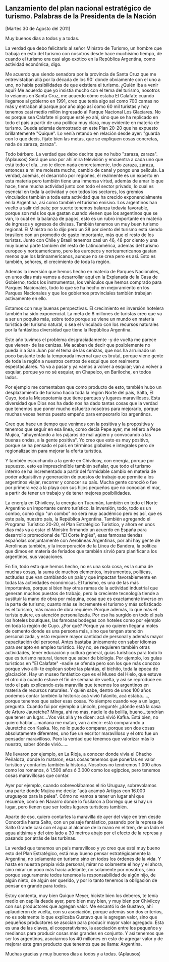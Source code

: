 Lanzamiento del plan nacional estratégico de turismo. Palabras de la Presidenta de la Nación
--------------------------------------------------------------------------------------------

[Martes 30 de Agosto del 2011]

Muy buenos días a todos y a todas.

La verdad que debo felicitarlo al señor Ministro de Turismo, un hombre
que trabaja en esto del turismo con nosotros desde hace muchísimo
tiempo, de cuando el turismo era casi algo exótico en la República
Argentina, como actividad económica, digo.

Me acuerdo que siendo senadora por la provincia de Santa Cruz que me
entrevistaban allá por la década de los 90´ donde obviamente con el uno
a uno, no había posibilidades de que existiera el turismo. ¿Quién iba a
venir aquí? Me acuerdo que yo insistía mucho con el tema del turismo,
nosotros lo veíamos en Santa Cruz, me acuerdo cómo estaba El Calafate
cuando llegamos al gobierno en 1991, creo que tenía algo así como 700
camas no más y entraban al parque por año algo así como 60 mil turistas
y hoy tenemos casi medio millón ingresado al Parque Nacional Los
Glaciares. No es porque sea Calafate ni porque esté yo ahí, sino que se
ha replicado en todo el país a partir de una política muy clara, muy
evidente en materia de turismo. Queda además demostrado en este Plan
20-20 que ha expuesto brillantemente "Quique". Lo venía retando en
relación desde ayer: "guarda con lo que decís, fijate bien las metas,
que se expliquen cosas concretas, nada de zaraza, zaraza".

Todo bárbaro. La verdad que debo decirte que no hubo "zaraza, zaraza".
(Aplausos) Será que uno por ahí mira televisión y encuentra a cada uno
que está todo el día....no te dicen nada concretamente, todo zaraza,
zaraza, entonces a mí me molesta mucho, cambio de canal y pongo una
película. La verdad, además, el desarrollo por regiones, él realmente es
un experto en esta materia pero también tiene una inmensa virtud, además
de amar lo que hace, tiene mucha actividad junto con todo el sector
privado, lo cual es esencial en toda la actividad y con todos los
sectores, los gremios vinculados también a toda esta actividad que ha
crecido exponencialmente en la Argentina, así como también el turismo
emisivo. Los argentinos han vuelto a salir del país; por suerte tenemos
balanza todavía favorable, porque son más los que gastan cuando vienen
que los argentinos que se van, lo cual en la balanza de pagos, esto es
un rubro importante en materia de ingresos y egresos de divisas. También
tenemos un muy buen turismo regional. El Ministro no lo dijo pero un 38
por ciento del turismo está siendo brasilero con un promedio de gasto
importante, más que el resto de los turistas. Junto con Chile y Brasil
tenemos casi un 46, 48 por ciento y una muy buena parte también del
resto de Latinoamérica, además del turismo europeo y norteamericano,
pero los europeos y norteamericanos gastan menos que los
latinoamericanos, aunque no se crea pero es así. Esto es también,
señores, el crecimiento de toda la región.

Además la inversión que hemos hecho en materia de Parques Nacionales, en
unos días más vamos a desarrollar aquí en la Explanada de la Casa de
Gobierno, todos los instrumentos, los vehículos que hemos comprado para
Parques Nacionales, todo lo que se ha hecho en mejoramiento en los
Parques Nacionales y que los gobiernos provinciales también trabajan
activamente en ello.

Estamos con muy buenas perspectivas. El crecimiento en inversión
hotelera también ha sido exponencial. La meta de 8 millones de turistas
creo que va a ser un poquito más, sobre todo porque se viene un mundo en
materia turística del turismo natural, o sea el vinculado con los
recursos naturales por la fantástica diversidad que tiene la República
Argentina.

Este año tuvimos el problema desgraciadamente -y de vuelta me parece que
vienen- de las cenizas. Me acaban de decir que posiblemente no pueda ir
a San Juan por el tema de las cenizas, que nos ha arruinado un poco
bastante toda la temporada invernal que es brutal, porque viene gente de
toda la región a nuestros centros de esquí que son realmente
espectaculares. Ya va a pasar y ya vamos a volver a esquiar; van a
volver a esquiar, porque yo no sé esquiar, en Chapelco, en Bariloche, en
todos lados.

Por ejemplo me comentaban que como producto de esto, también hubo un
desplazamiento de turismo hacia toda la región Norte del país, Salta, El
Cuyo, toda la Mesopotamia que tiene parques y lugares maravillosos. Esta
diversidad que Dios nos ha dado nos ha dado tantas cosas que la verdad
que tenemos que poner mucho esfuerzo nosotros para mejorarlo, porque
muchas veces hemos puesto empeño para empeorarlo los argentinos.

Creo que hace un tiempo que venimos con la positiva y la propositiva y
tenemos que seguir en esa línea, como decía Pepe ayer, me refiero a Pepe
Mujica, "ahuyentando a los pájaros de mal agüero y convocando a las
buenas ondas, a la gente positiva". Yo creo que esto es muy positivo,
porque se ha pensado el país en términos globales e integrales pero de
regionalización para mejorar la oferta turística.

Y también escuchando a la gente en Chivilcoy, con energía, porque por
supuesto, esto es imprescindible también señalar, que todo el turismo
interno se ha incrementado a partir del formidable cambio en materia de
poder adquisitivo y generación de puestos de trabajo que permite a los
argentinos viajar, recorrer y conocer su país. Mucha gente conoció o fue
por primera vez a la playa con sus hijos pequeños que no conocían el
mar, a partir de tener un trabajo y de tener mejores posibilidades.

La energía en Chivilcoy, la energía en Tucumán, también en todo el Norte
Argentino un importante centro turístico, la inversión, todo, todo es un
combo, como digo "un combo" no será muy académico pero es así, que es
este país, nuestro país, la República Argentina. También agregando el
Programa Turístico 20-20, el Plan Estratégico Turístico, y ahora en unos
días más va a estar el Ministro firmando un acuerdo en España para
desarrollo promocional de "El Corte Inglés", esas famosas tiendas
españolas conjuntamente con Aerolíneas Argentinas, por ahí hay gente de
Aerolíneas también, y la incorporación de la Línea de Bandera, la
política que dimos en materia de feriados que también sirvió para
planificar a los argentinos, sus vacaciones.

En fin, todo esto que hemos hecho, no es una sola cosa, es la suma de
muchas cosas, la suma de muchos elementos, instrumentos, políticas,
actitudes que van cambiando un país y que impactan favorablemente en
todas las actividades económicas. El turismo, es una de las más
importantes, porque si bien hay otras ramas de la actividad industrial
que generan muchos puestos de trabajo, pero la creciente tecnología
tiende a sustituir la mano de obra por máquina, cosa que es exactamente
inverso en la parte de turismo; cuanto más se incremente el turismo y
más sofisticado es el turismo, más mano de obra requiere. Porque además,
lo que más el turista quiere, es atención personalizada. Por eso ha
surgido en todo el país los hoteles boutiques, las famosas bodegas con
hoteles como por ejemplo en toda la región de Cuyo. ¿Por qué? Porque ya
no quieren llegar a moles de cemento donde es una persona más, sino que
tengan atención personalizada, y esto requiere mayor cantidad de
personal y además mayor capacitación del personal. Antes bastaba
únicamente con saber idiomas para ser apto en empleo turístico. Hoy no,
se requieren también otras actividades, tener educación y cultura
general, guías turísticos para todo lo que es turismo natural, tienen
que saber de biología. Por ejemplo, los guías turísticos en "El
Calafate" -nadie se ofenda pero son los que más conozco porque vivo
allí- te explican sobre las plantas, el bichito, toda la época de
glaciación. Hay un museo fantástico que es el Museo del Hielo, que
estuve el otro día cuando estuve el fin de semana de vuelta, y así se
reproduce en todo el país explicando esta maravilla que tenemos los
argentinos en materia de recursos naturales. Y quién sabe, dentro de
unos 100 años podemos contar también la historia: acá vivió fulanito,
acá estaba....., porque tenemos que saber esas cosas. Yo siempre cuando
voy a un lugar, pregunto. Cuando fui por ejemplo a Lincoln, pregunté:
¿dónde está la casa de Arturo Jauretche? Minga, ahí no más, nadie le da
bolilla, bueno...tendrían que tener un lugar....Vos vás allá y te dicen:
acá vivió Kafka. Está bien, no quiero hablar....mañana me matan, van a
decir: está comparando a Jauretche con Kaska. No, no lo puedo comparar,
porque son dos cosas absolutamente diferentes, uno fue un escritor
maravilloso y el otro fue un pensador maravilloso. Pero la verdad que
tenemos que valorizar más lo nuestro, saber dónde vivió......

Me llevaron por ejemplo, en La Rioja, a conocer donde vivía el Chacho
Peñaloza, donde lo mataron, esas cosas tenemos que ponerlas en valor
turístico y contarles también la historia. Nosotros no tendremos 1.000
años como los romanos, ó 1.500 años ó 3.000 como los egipcios, pero
tenemos cosas maravillosas que contar.

Ayer por ejemplo, cuando sobrevolábamos el río Uruguay, sobrevolamos una
parte donde Mujica me decía: "acá acampó Artigas con 16.000 uruguayos
para la pelea". Cómo no vamos a tener un lugar ahí que recuerde, como en
Navarro donde lo fusilaron a Dorrego que sí hay un lugar, pero tienen
que ser todos lugares turísticos también.

Aparte de eso, quiero contarles la maravilla de ayer del viaje en tren
desde Concordia hasta Salto, con un paisaje fantástico, pasando por la
represa de Salto Grande casi con el agua al alcance de la mano en el
tren, de un lado el agua altísima y del otro lado a 30 metros abajo por
el efecto de la represa y pasando por atrás de las turbinas.

La verdad que tenemos un país maravilloso y yo creo que está muy bueno
esto del Plan Estratégico, está muy bueno pensar estratégicamente la
Argentina, no solamente en turismo sino en todos los órdenes de la vida.
Y hasta en nuestra propia vida personal, mirar no solamente el hoy y el
ahora, sino mirar un poco más hacia adelante, no solamente por nosotros,
sino porque seguramente todos tenemos la responsabilidad de algún hijo,
de algún nieto, de algún ser querido, y por lo tanto tenemos la
obligación de pensar en grande para todos.

Estoy contenta, muy bien Quique Meyer, hiciste bien los deberes, te
tenía medio en capilla desde ayer, pero bien muy bien, y muy bien por
Chivilcoy con sus productores que agregan valor. Me encantó lo de
Gustavo, ahí aplaudieron de vuelta, con su asociación, porque además son
dos criterios, no es solamente lo que explicaba Gustavo que le agregan
valor, sino que pequeños productores se asocian para producir mayor
valor agregado. Esta es una de las claves, el cooperativismo, la
asociación entre los pequeños y medianos para producir cosas más grandes
en conjunto. Y así tenemos que ser los argentinos, asociarnos los 40
millones en esto de agregar valor y de mejorar este gran producto que
tenemos que se llama: Argentina.

Muchas gracias y muy buenos días a todos y a todas. (Aplausos)
